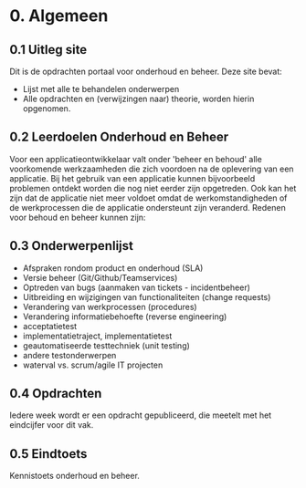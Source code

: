 # 0. Algemeen

## 0.1 Uitleg site
Dit is de opdrachten portaal voor onderhoud en beheer.
Deze site bevat:
- Lijst met alle te behandelen onderwerpen
- Alle opdrachten en (verwijzingen naar) theorie, worden hierin opgenomen.

## 0.2 Leerdoelen Onderhoud en Beheer

Voor een applicatieontwikkelaar valt onder 'beheer en behoud' alle voorkomende werkzaamheden die zich voordoen na de oplevering van een applicatie. Bij het gebruik van een applicatie kunnen bijvoorbeeld problemen ontdekt worden die nog niet eerder zijn opgetreden. Ook kan het zijn dat de applicatie niet meer voldoet omdat de werkomstandigheden of de werkprocessen die de applicatie ondersteunt zijn veranderd. Redenen voor behoud en beheer kunnen zijn:

## 0.3 Onderwerpenlijst

 - Afspraken rondom product en onderhoud (SLA)
 - Versie beheer (Git/Github/Teamservices)
 - Optreden van bugs (aanmaken van tickets - incidentbeheer)
 - Uitbreiding en wijzigingen van functionaliteiten (change requests)
 - Verandering van werkprocessen (procedures)
 - Verandering informatiebehoefte (reverse engineering)
 - acceptatietest
 - implementatietraject, implementatietest
 - geautomatiseerde testtechniek (unit testing)
 - andere testonderwerpen
 - waterval vs. scrum/agile IT projecten


## 0.4 Opdrachten

Iedere week wordt er een opdracht gepubliceerd, die meetelt met het eindcijfer voor dit vak.

## 0.5 Eindtoets

Kennistoets onderhoud en beheer.
